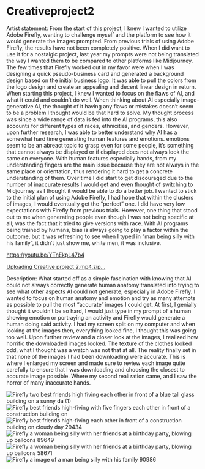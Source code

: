 # Creativeproject2
Artist statement: From the start of this project, I knew I wanted to utilize Adobe Firefly, wanting to challenge myself and the platform to see how it would generate the images prompted. From previous trials of using Adobe Firefly, the results have not been completely positive. When I did want to use it for a nostalgic project, last year my prompts were not being translated the way I wanted them to be compared to other platforms like Midjourney. The few times that Firefly worked out in my favor were when I was designing a quick pseudo-business card and generated a background design based on the initial business logo. It was able to pull the colors from the logo design and create an appealing and decent linear design in return.
When starting this project, I knew I wanted to focus on the flaws of AI, and what it could and couldn’t do well. When thinking about AI especially image-generative AI, the thought of it having any flaws or mistakes doesn’t seem to be a problem I thought would be that hard to solve. My thought process was since a wide range of data is fed into the AI programs, this also accounts for different types of races, ethnicities, and genders. However, upon further research, I was able to better understand why AI has a somewhat hard time generating human features and emotions. emotions seem to be an abreact topic to grasp even for some people, it’s something that cannot always be displayed or if displayed does not always look the same on everyone. With human features especially hands, from my understanding fingers are the main issue because they are not always in the same place or orientation, thus rendering it hard to get a concrete understanding of them.
Over time I did start to get discouraged due to the number of inaccurate results I would get and even thought of switching to Midjourney as I thought it would be able to do a better job. I wanted to stick to the initial plan of using Adobe Firefly, I had hope that within the clusters of images, I would eventually get the “perfect” one. I did have very low expectations with Firefly from previous trials. However, one thing that stood out to me when generating people even though I was not being specific at all; was the fact that it tried to give versions with race. With AI programs being trained by humans, bias is always going to play a factor within the outcome, but it was refreshing to see when I typed in “man being silly with his family”, it didn’t just show me, white men, it was inclusive.

https://youtu.be/YTnEkpL47b4

[Uploading Creative project 2.mp4.zip…]()

Description: What started off as a simple fascination with knowing that AI could not always correctly generate human anatomy translated into trying to see what other aspects AI could not generate, especially in Adobe Firefly. I wanted to focus on human anatomy and emotion and try as many attempts as possible to pull the most “accurate” images I could get. At first, I genially thought it wouldn’t be so hard, I would just type in my prompt of a human showing emotion or portraying an activity and Firefly would generate a human doing said activity. I had my screen split on my computer and when looking at the images then, everything looked fine, I thought this was going too well. Upon further review and a closer look at the images, I realized how horrific the downloaded images looked. The texture of the clothes looked odd, what I thought was a watch was not that at all. The reality finally set in that none of the images I had been downloading were accurate. This is where I enlarged my screen and made sure to review each image quite carefully to ensure that I was downloading and choosing the closest to accurate image possible. Where my second realization came, and I saw the horror of many inaccurate hands.


![Firefly two best friends high fiving each other in front of a blue tall glass building on a sunny da (1)](https://github.com/Towela3/Creativeproject2/assets/112038406/52971300-8ad6-4338-9faa-00a4c33094d2)
![Firefly best friends high-fiving with five fingers each other in front of a construction building on](https://github.com/Towela3/Creativeproject2/assets/112038406/ac3137da-1523-4b4b-b491-432a301b4412)
![Firefly best friends high-fiving each other in front of a construction building on cloudy day 29434](https://github.com/Towela3/Creativeproject2/assets/112038406/43914bcc-205b-42d9-87e6-b34422cb427d)
![Firefly a woman being silly with her friends at a birthday party, blowing up balloons 89649](https://github.com/Towela3/Creativeproject2/assets/112038406/8801d678-6d99-4c5c-8506-d76d651c0e49)
![Firefly a woman being silly with her friends at a birthday party, blowing up balloons 58671](https://github.com/Towela3/Creativeproject2/assets/112038406/056ae384-9e1d-45dd-8c8c-54b3f47c4d58)
![Firefly a image of a man being silly with his family 90986](https://github.com/Towela3/Creativeproject2/assets/112038406/5eb36871-472d-4ebd-8073-f08a88c3c1c6)
